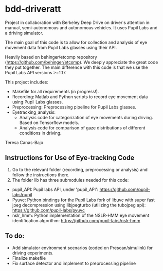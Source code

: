 # bdd-driveratt
Project in collaboration with Berkeley Deep Drive on driver's attention in manual, semi-autonomous and autonomous vehicles. It uses Pupil Labs and a driving simulator.

The main goal of this code is to allow for collection and analysis of eye movement data from Pupil Labs glasses using their API.

Heavily based on behinger/etcomp repository (https://github.com/behinger/etcomp). We deeply appreciate the great code they put together. The main difference with this code is that we use the Pupil Labs API versions >=1.17.

This project includes:
- Makefile for all requirements (in progress!).
- Recording: Matlab and Python scripts to record eye movement data using Pupil Labs glasses.
- Preprocessing: Preprocessing pipeline for Pupil Labs glasses.
- Eyetracking_analysis: 
	- Analysis code for categorization of eye movements during driving. Based on Tensorflow 		models.
	- Analysis code for comparison of gaze distributions of different conditions in driving.

Teresa Canas-Bajo

## Instructions for Use of Eye-tracking Code

1. Go to the relevant folder (recording, preprocessing or analysis) and follow the instructions there.
2. The folder lib has three submodules needed for this code: 

- pupil_API: Pupil labs API, under 'pupil_API': https://github.com/pupil-labs/pupil
- Pyuvc: Python bindings for the Pupil Labs fork of libuvc with super fast jpeg decompression using libjpegturbo (utilizing the tubojpeg api): https://github.com/pupil-labs/pyuvc
- nslr_hmm: Python implementation of the NSLR-HMM eye movement identification algorithm: https://github.com/pupil-labs/nslr-hmm

## To do:
- Add simulator environment scenarios (coded on Prescan/simulink) for driving experiments.
- Finalize makefile
- Fix surface detector and implement to preprocessing pipeline


